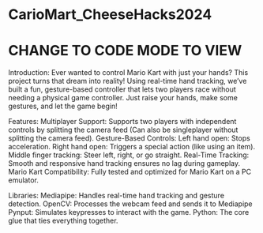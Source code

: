 # CarioMart_CheeseHacks2024

# CHANGE TO CODE MODE TO VIEW

Introduction:
  Ever wanted to control Mario Kart with just your hands? This project turns that dream into reality! Using real-time hand tracking, we’ve built a fun, gesture-based controller that lets two players race without needing a physical game controller. Just raise your hands, make some gestures, and let the game begin!


Features:
  Multiplayer Support:
    Supports two players with independent controls by splitting the camera feed (Can also be singleplayer without splitting the camera feed).
  Gesture-Based Controls:
    Left hand open: Stops acceleration.
    Right hand open: Triggers a special action (like using an item).
    Middle finger tracking: Steer left, right, or go straight.
    Real-Time Tracking:
    Smooth and responsive hand tracking ensures no lag during gameplay.
  Mario Kart Compatibility:
    Fully tested and optimized for Mario Kart on a PC emulator.



Libraries:
  Mediapipe: Handles real-time hand tracking and gesture detection.
  OpenCV: Processes the webcam feed and sends it to Mediapipe
  Pynput: Simulates keypresses to interact with the game.
  Python: The core glue that ties everything together.
